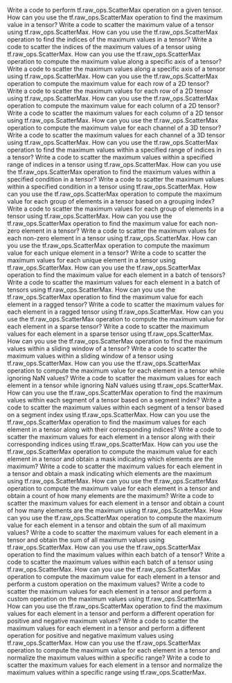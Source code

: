 Write a code to perform tf.raw_ops.ScatterMax operation on a given tensor.
How can you use the tf.raw_ops.ScatterMax operation to find the maximum value in a tensor?
Write a code to scatter the maximum value of a tensor using tf.raw_ops.ScatterMax.
How can you use the tf.raw_ops.ScatterMax operation to find the indices of the maximum values in a tensor?
Write a code to scatter the indices of the maximum values of a tensor using tf.raw_ops.ScatterMax.
How can you use the tf.raw_ops.ScatterMax operation to compute the maximum value along a specific axis of a tensor?
Write a code to scatter the maximum values along a specific axis of a tensor using tf.raw_ops.ScatterMax.
How can you use the tf.raw_ops.ScatterMax operation to compute the maximum value for each row of a 2D tensor?
Write a code to scatter the maximum values for each row of a 2D tensor using tf.raw_ops.ScatterMax.
How can you use the tf.raw_ops.ScatterMax operation to compute the maximum value for each column of a 2D tensor?
Write a code to scatter the maximum values for each column of a 2D tensor using tf.raw_ops.ScatterMax.
How can you use the tf.raw_ops.ScatterMax operation to compute the maximum value for each channel of a 3D tensor?
Write a code to scatter the maximum values for each channel of a 3D tensor using tf.raw_ops.ScatterMax.
How can you use the tf.raw_ops.ScatterMax operation to find the maximum values within a specified range of indices in a tensor?
Write a code to scatter the maximum values within a specified range of indices in a tensor using tf.raw_ops.ScatterMax.
How can you use the tf.raw_ops.ScatterMax operation to find the maximum values within a specified condition in a tensor?
Write a code to scatter the maximum values within a specified condition in a tensor using tf.raw_ops.ScatterMax.
How can you use the tf.raw_ops.ScatterMax operation to compute the maximum value for each group of elements in a tensor based on a grouping index?
Write a code to scatter the maximum values for each group of elements in a tensor using tf.raw_ops.ScatterMax.
How can you use the tf.raw_ops.ScatterMax operation to find the maximum value for each non-zero element in a tensor?
Write a code to scatter the maximum values for each non-zero element in a tensor using tf.raw_ops.ScatterMax.
How can you use the tf.raw_ops.ScatterMax operation to compute the maximum value for each unique element in a tensor?
Write a code to scatter the maximum values for each unique element in a tensor using tf.raw_ops.ScatterMax.
How can you use the tf.raw_ops.ScatterMax operation to find the maximum value for each element in a batch of tensors?
Write a code to scatter the maximum values for each element in a batch of tensors using tf.raw_ops.ScatterMax.
How can you use the tf.raw_ops.ScatterMax operation to find the maximum value for each element in a ragged tensor?
Write a code to scatter the maximum values for each element in a ragged tensor using tf.raw_ops.ScatterMax.
How can you use the tf.raw_ops.ScatterMax operation to compute the maximum value for each element in a sparse tensor?
Write a code to scatter the maximum values for each element in a sparse tensor using tf.raw_ops.ScatterMax.
How can you use the tf.raw_ops.ScatterMax operation to find the maximum values within a sliding window of a tensor?
Write a code to scatter the maximum values within a sliding window of a tensor using tf.raw_ops.ScatterMax.
How can you use the tf.raw_ops.ScatterMax operation to compute the maximum value for each element in a tensor while ignoring NaN values?
Write a code to scatter the maximum values for each element in a tensor while ignoring NaN values using tf.raw_ops.ScatterMax.
How can you use the tf.raw_ops.ScatterMax operation to find the maximum values within each segment of a tensor based on a segment index?
Write a code to scatter the maximum values within each segment of a tensor based on a segment index using tf.raw_ops.ScatterMax.
How can you use the tf.raw_ops.ScatterMax operation to find the maximum values for each element in a tensor along with their corresponding indices?
Write a code to scatter the maximum values for each element in a tensor along with their corresponding indices using tf.raw_ops.ScatterMax.
How can you use the tf.raw_ops.ScatterMax operation to compute the maximum value for each element in a tensor and obtain a mask indicating which elements are the maximum?
Write a code to scatter the maximum values for each element in a tensor and obtain a mask indicating which elements are the maximum using tf.raw_ops.ScatterMax.
How can you use the tf.raw_ops.ScatterMax operation to compute the maximum value for each element in a tensor and obtain a count of how many elements are the maximum?
Write a code to scatter the maximum values for each element in a tensor and obtain a count of how many elements are the maximum using tf.raw_ops.ScatterMax.
How can you use the tf.raw_ops.ScatterMax operation to compute the maximum value for each element in a tensor and obtain the sum of all maximum values?
Write a code to scatter the maximum values for each element in a tensor and obtain the sum of all maximum values using tf.raw_ops.ScatterMax.
How can you use the tf.raw_ops.ScatterMax operation to find the maximum values within each batch of a tensor?
Write a code to scatter the maximum values within each batch of a tensor using tf.raw_ops.ScatterMax.
How can you use the tf.raw_ops.ScatterMax operation to compute the maximum value for each element in a tensor and perform a custom operation on the maximum values?
Write a code to scatter the maximum values for each element in a tensor and perform a custom operation on the maximum values using tf.raw_ops.ScatterMax.
How can you use the tf.raw_ops.ScatterMax operation to find the maximum values for each element in a tensor and perform a different operation for positive and negative maximum values?
Write a code to scatter the maximum values for each element in a tensor and perform a different operation for positive and negative maximum values using tf.raw_ops.ScatterMax.
How can you use the tf.raw_ops.ScatterMax operation to compute the maximum value for each element in a tensor and normalize the maximum values within a specific range?
Write a code to scatter the maximum values for each element in a tensor and normalize the maximum values within a specific range using tf.raw_ops.ScatterMax.